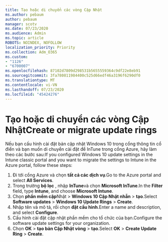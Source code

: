 ```yaml
---
title: Tạo hoặc di chuyển các vòng Cập Nhật
ms.author: pebaum
author: pebaum
manager: scotv
ms.date: 07/23/2020
ms.audience: Admin
ms.topic: article
ROBOTS: NOINDEX, NOFOLLOW
localization_priority: Priority
ms.collection: Adm_O365
ms.custom:
- "1126"
- "6700007"
ms.openlocfilehash: 87102d7809d298531b5655559364c9df22e8eb91
ms.sourcegitcommit: 3fa780811984400c525d66edf46a3196f6290df0
ms.translationtype: MT
ms.contentlocale: vi-VN
ms.lasthandoff: 07/23/2020
ms.locfileid: "45424276"
---
```

# <a name="create-or-migrate-update-rings"></a><span data-ttu-id="5caa6-102">Tạo hoặc di chuyển các vòng Cập Nhật</span><span class="sxs-lookup"><span data-stu-id="5caa6-102">Create or migrate update rings</span></span>

<span data-ttu-id="5caa6-103">Nếu bạn cấu hình cài đặt bản cập nhật Windows 10 trong cổng thông tin cổ điển và bạn muốn di chuyển cài đặt để InTune trong cổng Azure, hãy làm theo các bước sau:</span><span class="sxs-lookup"><span data-stu-id="5caa6-103">If you configured Windows 10 update settings in the Intune classic portal and you want to migrate the settings to Intune in the Azure portal, follow these steps:</span></span>

1.  <span data-ttu-id="5caa6-104">Đi tới cổng Azure và chọn **tất cả các dịch vụ**.</span><span class="sxs-lookup"><span data-stu-id="5caa6-104">Go to the Azure portal and select  **All Services**.</span></span>
2.  <span data-ttu-id="5caa6-105">Trong trường **bộ lọc** , nhập **InTune**và chọn **Microsoft InTune**.</span><span class="sxs-lookup"><span data-stu-id="5caa6-105">In the  **Filter**  field, type  **Intune**, and choose  **Microsoft Intune**.</span></span>
3.  <span data-ttu-id="5caa6-106">Chọn **phần mềm cập**Nhật   >   **Windows 10 Cập Nhật nhẫn**   >   **tạo**.</span><span class="sxs-lookup"><span data-stu-id="5caa6-106">Select  **Software updates**  >  **Windows 10 Update Rings**  >  **Create**.</span></span>
4.  <span data-ttu-id="5caa6-107">Nhập tên và mô tả, rồi chọn **đặt cấu hình**.</span><span class="sxs-lookup"><span data-stu-id="5caa6-107">Enter a name and description, and select  **Configure**.</span></span>
5.  <span data-ttu-id="5caa6-108">Cấu hình cài đặt cập nhật phần mềm cho tổ chức của bạn.</span><span class="sxs-lookup"><span data-stu-id="5caa6-108">Configure the software update settings for your organization.</span></span>
6.  <span data-ttu-id="5caa6-109">Chọn **OK**  >  **tạo bản Cập Nhật vòng**  >  **tạo**.</span><span class="sxs-lookup"><span data-stu-id="5caa6-109">Select  **OK** > **Create Update Ring** > **Create**.</span></span>
